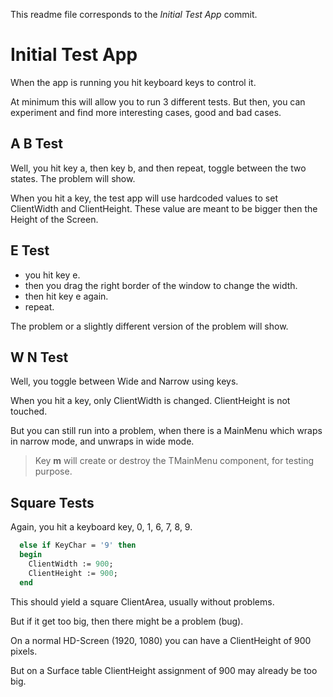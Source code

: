 This readme file corresponds to the *Initial Test App* commit.

# Initial Test App

When the app is running you hit keyboard keys to control it.

At minimum this will allow you to run 3 different tests.
But then, you can experiment and find more interesting cases, good and bad cases.

## A B Test

Well, you hit key a, then key b, and then repeat, toggle between the two states.
The problem will show.

When you hit a key, the test app will use hardcoded values to set ClientWidth and ClientHeight.
These value are meant to be bigger then the Height of the Screen.

## E Test

- you hit key e.
- then you drag the right border of the window to change the width.
- then hit key e again.
- repeat.

The problem or a slightly different version of the problem will show.

## W N Test

Well, you toggle between Wide and Narrow using keys.

When you hit a key, only ClientWidth is changed.
ClientHeight is not touched.

But you can still run into a problem, when there is a MainMenu which wraps in narrow mode, and unwraps in wide mode.

> Key **m** will create or destroy the TMainMenu component, for testing purpose.

## Square Tests

Again, you hit a keyboard key, 0, 1, 6, 7, 8, 9.

```pascal
  else if KeyChar = '9' then
  begin
    ClientWidth := 900;
    ClientHeight := 900;
  end
```

This should yield a square ClientArea, usually without problems.

But if it get too big, then there might be a problem (bug).

On a normal HD-Screen (1920, 1080) you can have a ClientHeight of 900 pixels.

But on a Surface table ClientHeight assignment of 900 may already be too big.